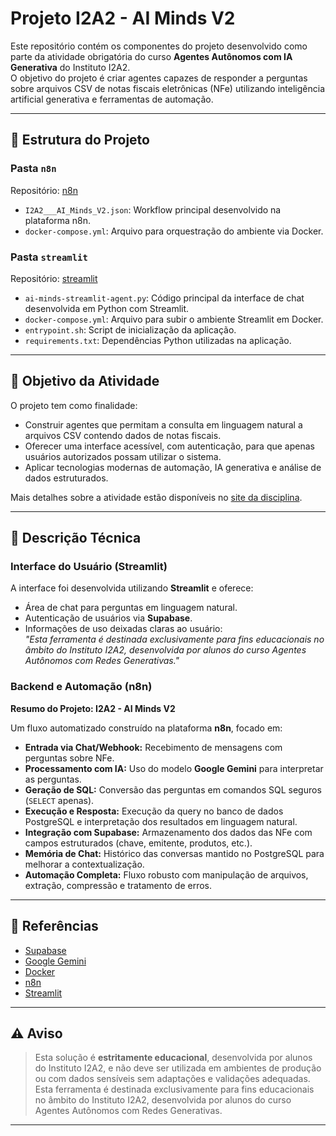# Projeto I2A2 - AI Minds V2

Este repositório contém os componentes do projeto desenvolvido como parte da atividade obrigatória do curso **Agentes Autônomos com IA Generativa** do Instituto I2A2.  
O objetivo do projeto é criar agentes capazes de responder a perguntas sobre arquivos CSV de notas fiscais eletrônicas (NFe) utilizando inteligência artificial generativa e ferramentas de automação.

---

## 📁 Estrutura do Projeto

### Pasta `n8n`
Repositório: [n8n](https://github.com/ai-mindsgroup/202401_NFs/tree/main/n8n)

- `I2A2___AI_Minds_V2.json`: Workflow principal desenvolvido na plataforma n8n.
- `docker-compose.yml`: Arquivo para orquestração do ambiente via Docker.

### Pasta `streamlit`
Repositório: [streamlit](https://github.com/ai-mindsgroup/202401_NFs/tree/main/streamlit)

- `ai-minds-streamlit-agent.py`: Código principal da interface de chat desenvolvida em Python com Streamlit.
- `docker-compose.yml`: Arquivo para subir o ambiente Streamlit em Docker.
- `entrypoint.sh`: Script de inicialização da aplicação.
- `requirements.txt`: Dependências Python utilizadas na aplicação.

---

## 🎯 Objetivo da Atividade

O projeto tem como finalidade:

- Construir agentes que permitam a consulta em linguagem natural a arquivos CSV contendo dados de notas fiscais.
- Oferecer uma interface acessível, com autenticação, para que apenas usuários autorizados possam utilizar o sistema.
- Aplicar tecnologias modernas de automação, IA generativa e análise de dados estruturados.

Mais detalhes sobre a atividade estão disponíveis no [site da disciplina](https://sites.google.com/i2a2.academy/agentes-autonomos-com-ia-gen/atividade-obrigat%C3%B3ria-2025-06-18).

---

## 🧠 Descrição Técnica

### Interface do Usuário (Streamlit)

A interface foi desenvolvida utilizando **Streamlit** e oferece:

- Área de chat para perguntas em linguagem natural.
- Autenticação de usuários via **Supabase**.
- Informações de uso deixadas claras ao usuário:  
  _"Esta ferramenta é destinada exclusivamente para fins educacionais no âmbito do Instituto I2A2, desenvolvida por alunos do curso Agentes Autônomos com Redes Generativas."_

### Backend e Automação (n8n)

**Resumo do Projeto: I2A2 - AI Minds V2**

Um fluxo automatizado construído na plataforma **n8n**, focado em:

- **Entrada via Chat/Webhook:** Recebimento de mensagens com perguntas sobre NFe.
- **Processamento com IA:** Uso do modelo **Google Gemini** para interpretar as perguntas.
- **Geração de SQL:** Conversão das perguntas em comandos SQL seguros (`SELECT` apenas).
- **Execução e Resposta:** Execução da query no banco de dados PostgreSQL e interpretação dos resultados em linguagem natural.
- **Integração com Supabase:** Armazenamento dos dados das NFe com campos estruturados (chave, emitente, produtos, etc.).
- **Memória de Chat:** Histórico das conversas mantido no PostgreSQL para melhorar a contextualização.
- **Automação Completa:** Fluxo robusto com manipulação de arquivos, extração, compressão e tratamento de erros.

---

## 🔗 Referências

- [Supabase](https://supabase.com/)
- [Google Gemini](https://gemini.google.com/app?hl=pt-BR)
- [Docker](https://www.docker.com/)
- [n8n](https://n8n.io/)
- [Streamlit](https://streamlit.io/)

---

## ⚠️ Aviso

> Esta solução é **estritamente educacional**, desenvolvida por alunos do Instituto I2A2, e não deve ser utilizada em ambientes de produção ou com dados sensíveis sem adaptações e validações adequadas.
> Esta ferramenta é destinada exclusivamente para fins educacionais no âmbito do Instituto I2A2, desenvolvida por alunos do curso Agentes Autônomos com Redes Generativas.

---
